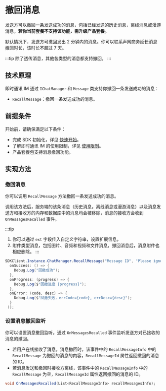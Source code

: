 # 撤回消息

<Toc />

发送方可以撤回一条发送成功的消息，包括已经发送的历史消息，离线消息或漫游消息。**若你当前套餐不支持该功能，需升级产品套餐。**

默认情况下，发送方可撤回发出 2 分钟内的消息。你可以联系声网商务延长消息撤回时长，该时长不超过 7 天。

:::tip
除了透传消息，其他各类型的消息都支持撤回。
:::

## 技术原理

即时通讯 IM 通过 `IChatManager` 和 `Message` 类支持你撤回一条发送成功的消息：

- `RecallMessage`：撤回一条发送成功的消息。

## 前提条件

开始前，请确保满足以下条件：

- 完成 SDK 初始化，详见 [快速开始](quickstart.html)。
- 了解即时通讯 IM 的使用限制，详见 [使用限制](limitation.html)。
- 产品套餐包支持消息撤回功能。

## 实现方法

### 撤回消息

你可以调用 `RecallMessage` 方法撤回一条发送成功的消息。

调用该方法后，服务端的该条消息（历史消息，离线消息或漫游消息）以及消息发送方和接收方的内存和数据库中的消息均会被移除，消息的接收方会收到 `OnMessagesRecalled` 事件。

:::tip
1. 你可以通过 `ext` 字段传入自定义字符串，设置扩展信息。
2. 附件类型消息，包括图片、音频和视频和文件消息，撤回消息后，消息附件也相应删除。
:::

```csharp
SDKClient.Instance.ChatManager.RecallMessage("Message ID", "Please ignore the message", new CallBack(
  onSuccess: () => {
    Debug.Log("回撤成功");
  },
  onProgress: (progress) => {
    Debug.Log($"回撤进度 {progress}");
  },
  onError: (code, desc) => {
    Debug.Log($"回撤失败，errCode={code}, errDesc={desc}");
  }
 ));
```

### 设置消息撤回监听

你可以设置消息撤回监听，通过 `OnMessagesRecalled` 事件监听发送方对已接收的消息的撤回。

- 若用户在线接收了消息，消息撤回时，该事件中的 `RecallMessageInfo` 中的 `RecallMessage` 为撤回的消息的内容，`RecallMessageId` 属性返回撤回的消息的 ID。
- 若消息发送和撤回时接收方离线，该事件中的 `RecallMessageInfo` 中的 `RecallMessage` 为空，`RecallMessageId` 属性返回撤回的消息的 ID。

```csharp
void OnMessagesRecalled(List<RecallMessageInfo> recallMessagesInfo);
```